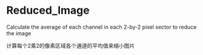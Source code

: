 # Reduced_Image
Calculate the average of each channel in each 2-by-2 pixel sector to reduce the image

计算每个2乘2的像素区域各个通道的平均值来缩小图片
